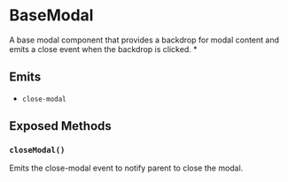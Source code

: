# BaseModal

A base modal component that provides a backdrop for modal content and emits a close event when the backdrop is clicked.
 *

## Emits

- `close-modal`

## Exposed Methods

### `closeModal()`
Emits the close-modal event to notify parent to close the modal.
